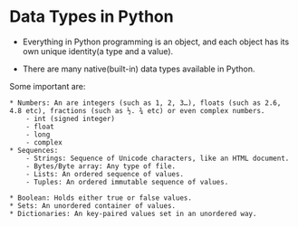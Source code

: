 # Data Types in Python
  * Everything in Python programming is an object, and each object has its own unique identity(a type and a value).

  * There are many native(built-in) data types available in Python.

Some important are:

    * Numbers: An are integers (such as 1, 2, 3…), floats (such as 2.6, 4.8 etc), fractions (such as ½. ¾ etc) or even complex numbers.
        - int (signed integer)
        - float
        - long
        - complex
    * Sequences:
        - Strings: Sequence of Unicode characters, like an HTML document.
        - Bytes/Byte array: Any type of file.
        - Lists: An ordered sequence of values.
        - Tuples: An ordered immutable sequence of values.

    * Boolean: Holds either true or false values.
    * Sets: An unordered container of values.
    * Dictionaries: An key-paired values set in an unordered way.
